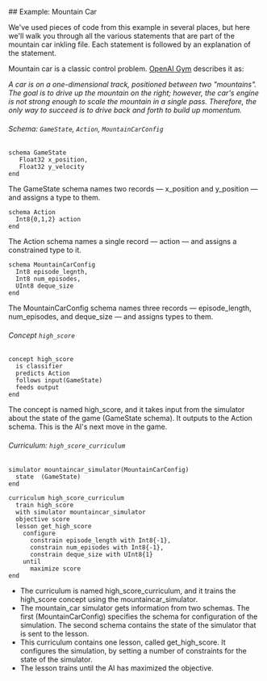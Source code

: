 ## Example: Mountain Car

We've used pieces of code from this example in several places, but here we'll walk you through all the various statements that are part of the mountain car inkling file. Each statement is followed by an explanation of the statement.

Mountain car is a classic control problem. [OpenAI Gym][1] describes it as:

_A car is on a one-dimensional track, positioned between two "mountains". The goal is to drive up the mountain on the right; however, the car's engine is not strong enough to scale the mountain in a single pass. Therefore, the only way to succeed is to drive back and forth to build up momentum._

###### Schema: `GameState`, `Action`, `MountainCarConfig`

```inkling
schema GameState
   Float32 x_position,
   Float32 y_velocity
end
```

The GameState schema names two records — x_position and y_position — and assigns a type to them.

```inkling
schema Action
  Int8{0,1,2} action
end
```

The Action schema names a single record — action — and assigns a constrained type to it.

```inkling
schema MountainCarConfig
  Int8 episode_legnth,
  Int8 num_episodes,
  UInt8 deque_size
end
```

The MountainCarConfig schema names three records — episode_length, num_episodes, and deque_size — and assigns types to them.

###### Concept `high_score`

```inkling
concept high_score
  is classifier
  predicts Action
  follows input(GameState)
  feeds output
end
```

The concept is named high_score, and it takes input from the simulator about the state of the game (GameState schema). It outputs to the Action schema. This is the AI's next move in the game.

###### Curriculum: `high_score_curriculum`

```inkling
simulator mountaincar_simulator(MountainCarConfig)
  state  (GameState)
end

curriculum high_score_curriculum
  train high_score
  with simulator mountaincar_simulator
  objective score
  lesson get_high_score
    configure
      constrain episode_length with Int8{-1},
      constrain num_episodes with Int8{-1},
      constrain deque_size with UInt8{1}
    until
      maximize score
end
```

* The curriculum is named high_score_curriculum, and it trains the high_score concept using the mountaincar_simulator.
* The mountain_car simulator gets information from two schemas. The first (MountainCarConfig) specifies the schema for configuration of the simulation. The second schema contains the state of the simulator that is sent to the lesson.
* This curriculum contains one lesson, called get_high_score. It configures the simulation, by setting a number of constraints for the state of the simulator.
* The lesson trains until the AI has maximized the objective.

[1]: https://gym.openai.com/envs/MountainCar-v0

